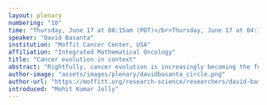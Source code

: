```yaml
---
layout: plenary
numbering: "10"
time: "Thursday, June 17 at 08:15am (PDT)</br>Thursday, June 17 at 04:15pm (BST)</br>Friday, June 18 12:15am (KST)"
speaker: "David Basanta"
institution: "Moffit Cancer Center, USA"
affiliation: "Integrated Mathematical Oncology"
title: "Cancer evolution in context"
abstract: "Rightfully, cancer evolution is increasingly becoming the focus of many of the efforts devoted to understanding cancer growth and progression as well as treatment. Somatic evolution is responsible for the accumulation of hallmarks that characterize the transformation of neoplastic cells into fully formed aggressive cancers. Traditionally, efforts to characterize somatic evolution have leaned heavily on the former as the tools to do so were readily available to cancer biologists. The latter, due to its complexity requires new approaches in which mathematical modeling are proving to be a  key part. In this talk I will describe a variety of mathematical models we have used to elucidate various aspects of selection on cancer initiation, metastasis and the emergence of treatment resistance. A key aspect of many of these models is that they aim to capture the ecology of the tumor environment, a process which requires the close collaboration with cell biologists such as many of my colleagues at the Moffitt Cancer Center."
author-image: "assets/images/plenary/davidbasanta_circle.png"
author-url: "https://moffitt.org/research-science/researchers/david-basanta-gutierrez/"
introduced: "Mohit Kumar Jolly"
---
```

